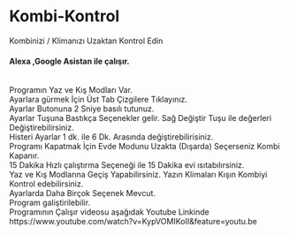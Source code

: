 # Kombi-Kontrol
Kombinizi / Klimanızı Uzaktan Kontrol Edin  <br>
<h4>
Alexa ,Google Asistan ile çalışır.</h4> <br>
Programın Yaz ve Kış Modları Var.<br>
Ayarlara gürmek İçin Üst Tab Çizgilere Tıklayınız. <br>
Ayarlar Butonuna 2 Sniye basılı tutunuz.<br>
Ayarlar Tuşuna Bastıkça Seçenekler gelir. Sağ Değiştir Tuşu ile değerleri Değiştirebilirsiniz.<br>
Histeri Ayarlar 1 dk. ile 6 Dk. Arasında değiştirebilirisiniz.<br>
Programı Kapatmak İçin Evde Modunu Uzakta (Dışarda) Seçerseniz Kombi Kapanır.<br>
15 Dakika Hızlı çalıştırma Seçeneği ile 15 Dakika evi ısıtabılırsiniz.<br>
Yaz ve Kış Modlarına Geçiş Yapabilirsiniz.  Yazın Klimaları Kışın Kombiyi Kontrol edebilirsiniz.<br>
Ayarlarda Daha Birçok Seçenek Mevcut.<br>
Program galiştirilebilir. <br>
Programının Çalışır videosu aşağıdak Youtube Linkinde<br>
https://www.youtube.com/watch?v=KypVOMIKoII&feature=youtu.be<br>
